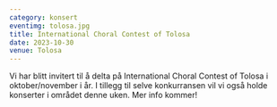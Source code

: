 ```yaml
---
category: konsert
eventimg: tolosa.jpg
title: International Choral Contest of Tolosa
date: 2023-10-30
venue: Tolosa
---
```

V﻿i har blitt invitert til å delta på International Choral Contest of Tolosa i oktober/november i år. I tillegg til selve konkurransen vil vi også holde konserter i området denne uken. Mer info kommer!
